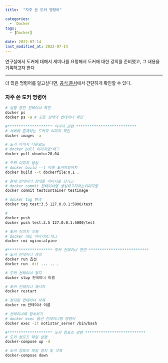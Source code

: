 ```yaml
---
title:  "자주 쓴 도커 명령어" 

categories:
  -  Docker
tags:
  - [Docker]

date: 2022-07-14
last_modified_at: 2022-07-14
---
```


연구실에서 도커에 대해서 세미나를 요청해서 도커에 대한 강의를 준비했고, 그 내용을 기록하고자 한다

---

더 많은 명령어를 알고싶다면, [공식 문서](https://docs.docker.com/engine/reference/commandline/cli/)에서 간단하게 확인할 수 있다.  


### 자주 쓴 **도커 명령어**

```bash
# 실행 중인 컨테이너 확인
docker ps
docker ps -a # 모든 상태의 컨테이너 확인

#******************** 이미지 관련 ***************************
# 서버에 존재하는 도커의 이미지 확인
docker images -a

# 도커 이미지 다운로드
# docker pull 이미지명:태그
docker pull ubuntu:20.04

# 도커 이미지 생성
# docker build --t 이름 도커파일위치
docker build --t dockerfile:0.1 .

# 현재 컨테이너 상태를 이미지로 남기고 
# docker commit 컨테이너명 생성하고자하는이미지명
docker commit testcontainer testimage

# docker tag 변경
docker tag test:3.5 127.0.0.1:5000/test

# 
docker push 
docker push test:3.5 127.0.0.1:5000/test

# 도커 이미지 삭제
# docker rmi 이미지명:태그
docker rmi nginx:alpine

#******************** 도커 컨테이너 관련 ***************************
# 도커 컨테이너 생성
docker run 옵션 
docker run -dit ... .. .

# 도커 컨테이너 정지
docker stop 컨테이너 이름

# 도커 컨테이너 재시작
docker restart

# 정지된 컨테이너 삭제
docker rm 컨테이너 이름

# 컨테이너에 접속하기
# docker exec 옵션 컨테이너명 명령어
docker exec -it notistar_server /bin/bash

#******************** 도커 컴포즈 관련 ***************************
# 도커 컴포즈 파일 실행
docker-compose up -d

# 도커 컴포즈 파일 정지 및 삭제
docker-compose down

```